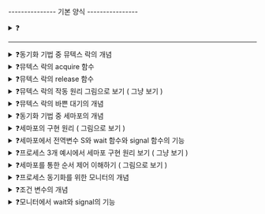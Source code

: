 --------------- 기본 양식 ----------------

<details>
<summary>❓</summary>

>""

</details>

------------------------------------------

<details>
<summary>❓동기화 기법 중 뮤텍스 락의 개념</summary>

>"Mutex lcok; MUTual EXclusion lock은 동시에 접근해서는 안 되는 자원에 동시에 접근하지 않도록 만드는 도구이다."

</details>

<details>
<summary>❓뮤텍스 락의 acquire 함수</summary>

>"프로세스가 임계 구역에 진입하기 전에 호출하는 함수이다. 임계 구역이 잠겨 있다면 열릴 때까지 임계 구역을 반복적으로 확인하고, 임계 구역이 열려 있다면 임계 구역을 잠그는 함수다."

</details>

<details>
<summary>❓뮤텍스 락의 release 함수</summary>

>"임계구역에서의 작업이 끝나고 호출하는 함수이다. 현재 잠긴 임계구역을 열어주는 함수이다."

</details>

<details>
<summary>❓뮤텍스 락의 작동 원리 그림으로 보기 ( 그냥 보기 )</summary>

>"![image](https://github.com/user-attachments/assets/29b3943c-a877-4c12-bfa2-38bee8a9c165)
![image](https://github.com/user-attachments/assets/194c415a-209c-45c2-842a-af4d0ee5fab4)
"

</details>

<details>
<summary>❓뮤텍스 락의 바쁜 대기의 개념</summary>

>"busy wait는 임계 구역이 잠겨 있을 때 계속해서 반복해서 확인하는 대기 방식을 말한다."
![image](https://github.com/user-attachments/assets/7ba5a475-78c1-4faa-b00c-408a9fff966d)

</details>

<details>
<summary>❓동기화 기법 중 세마포의 개념</summary>

>"뮤텍스 락은 하나의 공유 자원에 접근하는 프로세스를 상정한 방식이라면, 세마포는 공유 자원이 여러 개 있는 상황에서도 적용이 가능한 동기화 도구이다."
![image](https://github.com/user-attachments/assets/b1f9f6a2-e631-4127-89f0-083b8f9f54aa)

</details>

<details>
<summary>❓세마포의 구현 원리 ( 그림으로 보기 )</summary>

>"![image](https://github.com/user-attachments/assets/adb640a8-ac7b-484e-8df0-b8dfab301c90)
"

</details>

<details>
<summary>❓세마포에서 전역변수 S와 wait 함수와 signal 함수의 기능</summary>

>"전역 변수 S는 사용한 가능 공유자원의 수(임계구역 진입 가능 프로세스의 수), wait는 임계 구역에 들어갈 지 기다릴 지를 알려주는 함수, signal은 임계구역 진입을 허락하는 함수이다."

</details>

<details>
<summary>❓프로세스 3개 예시에서 세마포 구현 원리 보기 ( 그냥 보기 )</summary>

>"![image](https://github.com/user-attachments/assets/a87b6b92-9ce6-4f77-b5d2-37a54b5bfbc2)
"

</details>

<details>
<summary>❓세마포를 통한 순서 제어 이해하기 ( 그림으로 보기 )</summary>

>"![image](https://github.com/user-attachments/assets/d3885f2f-2def-4c9e-80ee-75ba23da0026)
"

</details>

<details>
<summary>❓프로세스 동기화를 위한 모니터의 개념</summary>

>"모니터(monitor)는 공유 자원과 공유 자원에 접근하기 위한 인터페이스(통로)를 묶어서 관리한다. 따라서 프로세스는 인터페이스를 통해서만 공유 자원에 접근할 수 있다."
![image](https://github.com/user-attachments/assets/29bb46fb-cee0-4c11-91e4-128efcb3f9b2)

</details>

<details>
<summary>❓조건 변수의 개념</summary>

>"조견 변수(condition variable)는 특정 조건을 바탕으로 프로세스나 스레드의 실행 순서를 제어하기 위해 사용하는 특별한 변수이다."

</details>

<details>
<summary>❓모니터에서 wait와 signal의 기능</summary>

>"모니터에서는 조견변수를 통해서 특정 프로세스가 실행될 조건이 되지 않았을 때는 wait을 통해 실행을 중단하고, 특정 프로세스가 실행될 조건이 충족되었을 대는 signal을 통해 실행을 재개한다."
![image](https://github.com/user-attachments/assets/667ae104-f247-4a20-a1d0-b509e2e1d608)
![image](https://github.com/user-attachments/assets/07ef8fc6-42e1-4a7a-bd93-455a1484bd65)


</details>
